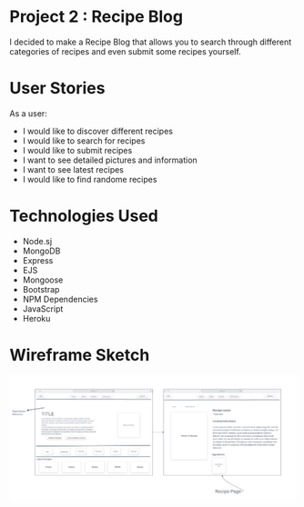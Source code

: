 # Project 2 : Recipe Blog
I decided to make a Recipe Blog that allows you to search through different categories of recipes and even submit some recipes yourself. 

# User Stories
As a user:
- I would like to discover different recipes
- I would like to search for recipes
- I would like to submit recipes
- I want to see detailed pictures and information 
- I want to see latest recipes
- I would like to find randome recipes

# Technologies Used
- Node.sj
- MongoDB
- Express
- EJS
- Mongoose
- Bootstrap
- NPM Dependencies
- JavaScript
- Heroku

# Wireframe Sketch
![Wireframe](public/img/Project2wireframe.png)